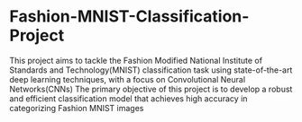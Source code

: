 # Fashion-MNIST-Classification-Project
This project aims to tackle the Fashion Modified National Institute of Standards and Technology(MNIST) classification task using state-of-the-art deep learning techniques, with a focus on Convolutional Neural Networks(CNNs) 
The primary objective of this project is to develop a robust and efficient classification model that achieves high accuracy in categorizing Fashion MNIST images

